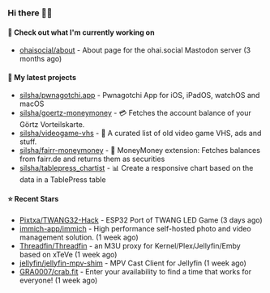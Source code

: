 ### Hi there 🦊👋

#### 👷 Check out what I'm currently working on

- [ohaisocial/about](https://github.com/ohaisocial/about) - About page for the ohai.social Mastodon server (3 months ago)

#### 🌱 My latest projects

- [silsha/pwnagotchi.app](https://github.com/silsha/pwnagotchi.app) - Pwnagotchi App for iOS, iPadOS, watchOS and macOS
- [silsha/goertz-moneymoney](https://github.com/silsha/goertz-moneymoney) - 💳 Fetches the account balance of your Görtz Vorteilskarte.
- [silsha/videogame-vhs](https://github.com/silsha/videogame-vhs) - 👾 A curated list of old video game VHS, ads and stuff.
- [silsha/fairr-moneymoney](https://github.com/silsha/fairr-moneymoney) - 💸 MoneyMoney extension: Fetches balances from fairr.de and returns them as securities
- [silsha/tablepress_chartist](https://github.com/silsha/tablepress_chartist) - 📊 Create a responsive chart based on the data in a TablePress table

#### ⭐ Recent Stars

- [Pixtxa/TWANG32-Hack](https://github.com/Pixtxa/TWANG32-Hack) - ESP32 Port of TWANG LED Game (3 days ago)
- [immich-app/immich](https://github.com/immich-app/immich) - High performance self-hosted photo and video management solution. (1 week ago)
- [Threadfin/Threadfin](https://github.com/Threadfin/Threadfin) - an M3U proxy for Kernel/Plex/Jellyfin/Emby based on xTeVe (1 week ago)
- [jellyfin/jellyfin-mpv-shim](https://github.com/jellyfin/jellyfin-mpv-shim) - MPV Cast Client for Jellyfin (1 week ago)
- [GRA0007/crab.fit](https://github.com/GRA0007/crab.fit) - Enter your availability to find a time that works for everyone! (1 week ago)
